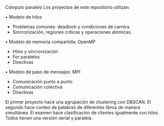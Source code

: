 Cómputo paralelo
Los proyectos de este repositorio utilizan:

• Modelo de hilos
- Problemas comunes: deadlock y condiciones de carrera.
- Sincronización, regiones críticas y operaciones atómicas.

• Modelo de memoria compartida: OpenMP
- Hilos y sincronización
- For paralelos
- Directivas

• Modelo de paso de mensajes: MPI
- Comunicación punto a punto
- Comunicación colectiva
- Directivas

El primer proyecto hace una agrupación de clustering con DBSCAN.
El segundo hace conteo de palabras de diferentes libros de manera simultánea.
El examen hace clasificación de clientes igualmente con hilos.
Todos tienen una versión serial y paralela.
